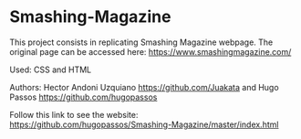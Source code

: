 # Smashing-Magazine

This project consists in replicating Smashing Magazine webpage. The original page can be accessed here: https://www.smashingmagazine.com/

Used: CSS and HTML

Authors: Hector Andoni Uzquiano https://github.com/Juakata and Hugo Passos https://github.com/hugopassos

Follow this link to see the website: https://github.com/hugopassos/Smashing-Magazine/master/index.html
